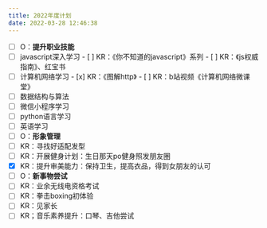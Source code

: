 ```yaml
---
title: 2022年度计划
date: 2022-03-28 12:46:38
---
```


- [ ]  O：**提升职业技能**
  - [ ]  javascript深入学习
    - [ ]  KR：《你不知道的javascript》系列
    - [ ]  KR：《js权威指南》、红宝书
  - [ ]  计算机网络学习
    - [x]  KR：《图解http》
    <!-- - [ ]  KR：小林总结的图解计算机网络 -->
    - [ ]  KR：b站视频《计算机网络微课堂》
    <!-- - [ ]  KR：极客时间视频《趣谈网络协议》 -->
    <!-- - [ ]  KR：Wireshark熟练使用 -->
  - [ ]  数据结构与算法
    <!-- - [ ]  KR：b站视频《浙江大学-数据结构》 -->
    <!-- - [ ]  KR：极客时间课程《数据结构与算法之美》 -->
    <!-- - [ ]  KR：极客时间课程《算法面试通关40讲》 -->
    <!-- - [ ]  KR：labuladong算法小抄 -->
  - [ ]  微信小程序学习
  - [ ]  python语言学习
  - [ ]  英语学习
- [ ]  O：**形象管理**
  - [ ]  KR：寻找好适配发型
  - [ ]  KR：开展健身计划：生日那天po健身照发朋友圈
  - [x]  KR：提升审美能力：保持卫生，提高衣品，得到女朋友的认可
- [ ]  O：**新事物尝试**
  - [ ]  KR：业余无线电资格考试
  - [ ]  KR：拳击boxing初体验
  - [ ]  KR：见家长
  - [ ]  KR；音乐素养提升：口琴、吉他尝试